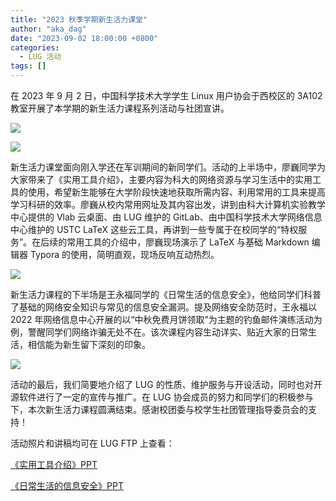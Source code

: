```yaml
---
title: "2023 秋季学期新生活力课堂"
author: "aka_dag"
date: "2023-09-02 18:00:00 +0800"
categories:
  - LUG 活动
tags: []
---
```


在 2023 年 9 月 2 日，中国科学技术大学学生 Linux 用户协会于西校区的 3A102 教室开展了本学期的新生活力课程系列活动与社团宣讲。

![](https://ftp.lug.ustc.edu.cn/%E6%B4%BB%E5%8A%A8/2023.9.2_%E7%A4%BE%E5%9B%A2%E6%B4%BB%E5%8A%9B%E8%AF%BE%E7%A8%8B/photo/IMG_20230902_143942.jpg)

![](https://ftp.lug.ustc.edu.cn/%E6%B4%BB%E5%8A%A8/2023.9.2_%E7%A4%BE%E5%9B%A2%E6%B4%BB%E5%8A%9B%E8%AF%BE%E7%A8%8B/photo/IMG_20230902_143613.jpg)

新生活力课堂面向刚入学还在军训期间的新同学们。活动的上半场中，廖巍同学为大家带来了《实用工具介绍》，主要内容为科大的网络资源与学习生活中的实用工具的使用，希望新生能够在大学阶段快速地获取所需内容、利用常用的工具来提高学习科研的效率。廖巍从校内常用网址及其内容出发，讲到由科大计算机实验教学中心提供的 Vlab 云桌面、由 LUG 维护的 GitLab、由中国科学技术大学网络信息中心维护的 USTC LaTeX 这些云工具，再讲到一些专属于在校同学的“特权服务”。在后续的常用工具的介绍中，廖巍现场演示了 LaTeX 与基础 Markdown 编辑器 Typora 的使用，简明直观，现场反响互动热烈。

![](https://ftp.lug.ustc.edu.cn/%E6%B4%BB%E5%8A%A8/2023.9.2_%E7%A4%BE%E5%9B%A2%E6%B4%BB%E5%8A%9B%E8%AF%BE%E7%A8%8B/photo/IMG_20230902_151643.jpg)

新生活力课程的下半场是王永福同学的《日常生活的信息安全》，他给同学们科普了基础的网络安全知识与常见的信息安全漏洞。提及网络安全防范时，王永福以 2022 年网络信息中心开展的以“中秋免费月饼领取”为主题的钓鱼邮件演练活动为例，警醒同学们网络诈骗无处不在。该次课程内容生动详实、贴近大家的日常生活，相信能为新生留下深刻的印象。

![](https://ftp.lug.ustc.edu.cn/%E6%B4%BB%E5%8A%A8/2023.9.2_%E7%A4%BE%E5%9B%A2%E6%B4%BB%E5%8A%9B%E8%AF%BE%E7%A8%8B/photo/Snipaste_2023-09-03_20-21-39.png)

活动的最后，我们简要地介绍了 LUG 的性质、维护服务与开设活动，同时也对开源软件进行了一定的宣传与推广。在 LUG 协会成员的努力和同学们的积极参与下，本次新生活力课程圆满结束。感谢校团委与校学生社团管理指导委员会的支持！

活动照片和讲稿均可在 LUG FTP 上查看：

[《实用工具介绍》PPT](https://ftp.lug.ustc.edu.cn/%E6%B4%BB%E5%8A%A8/2023.9.2_%E7%A4%BE%E5%9B%A2%E6%B4%BB%E5%8A%9B%E8%AF%BE%E7%A8%8B/%E6%96%B0%E7%94%9F%E6%B4%BB%E5%8A%9B%E8%AF%BE%E7%A8%8B2023_%E5%AE%9E%E7%94%A8%E5%B7%A5%E5%85%B7%E4%BB%8B%E7%BB%8D.pptx)

[《日常生活的信息安全》PPT](https://ftp.lug.ustc.edu.cn/%E6%B4%BB%E5%8A%A8/2023.9.2_%E7%A4%BE%E5%9B%A2%E6%B4%BB%E5%8A%9B%E8%AF%BE%E7%A8%8B/Information%20Security.pdf)
